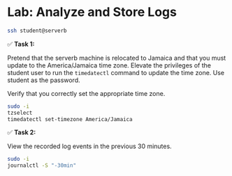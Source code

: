 # Lab: Analyze and Store Logs

```bash
ssh student@serverb
```

✅ **Task 1:**

Pretend that the serverb machine is relocated to Jamaica and that you must update to the America/Jamaica time zone. Elevate the privileges of the student user to run the `timedatectl` command to update the time zone. Use student as the password.

Verify that you correctly set the appropriate time zone.

```bash
sudo -i
tzselect
timedatectl set-timezone America/Jamaica
```

✅ **Task 2:**

View the recorded log events in the previous 30 minutes.

```bash
sudo -i
journalctl -S "-30min"

```